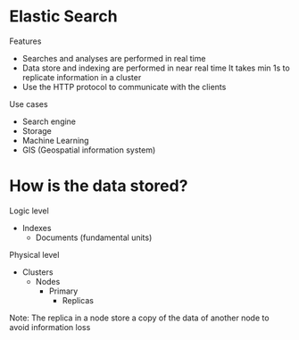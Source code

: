 # Elastic Search

Features
- Searches and analyses are performed in real time
- Data store and indexing are performed in near real time
    It takes min 1s to replicate information in a cluster
- Use the HTTP protocol to communicate with the clients

Use cases
- Search engine
- Storage
- Machine Learning
- GIS (Geospatial information system)

# How is the data stored?

Logic level

- Indexes
    - Documents (fundamental units)

Physical level

- Clusters
    - Nodes
        - Primary
            - Replicas

Note: The replica in a node store a copy of the data of another node to avoid information loss